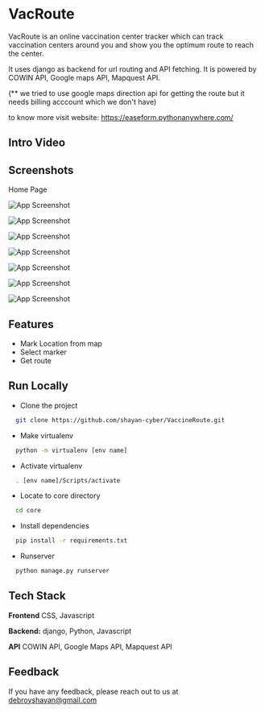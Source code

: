 
# VacRoute
VacRoute is an online vaccination center tracker which can track vaccination centers around you and show you the optimum route to reach the center.



It uses django as backend for url routing and API fetching.
It is powered by COWIN API, Google maps API, Mapquest API.

(** we tried to use google maps direction api for getting the route but it needs billing acccount which we don't have)


to know more visit website: https://easeform.pythonanywhere.com/
## Intro Video



## Screenshots

Home Page

![App Screenshot](https://i.imgur.com/lNCyBMi.png)


![App Screenshot](https://i.imgur.com/VcgkQyW.png)


![App Screenshot](https://i.imgur.com/8ooO485.png)


![App Screenshot](https://i.imgur.com/AncOCdy.png)


![App Screenshot](https://i.imgur.com/COvwr9c.png)


![App Screenshot](https://i.imgur.com/xtiBCH8.png)


![App Screenshot](https://i.imgur.com/Bi67MH6.png)







  
## Features

- Mark Location from map
- Select marker
- Get route






  
## Run Locally

- Clone the project

```bash
  git clone https://github.com/shayan-cyber/VaccineRoute.git
```


- Make virtualenv

```bash
  python -m virtualenv [env name]
```
- Activate virtualenv

```bash
  . [env name]/Scripts/activate
```
- Locate to core directory
```bash
  cd core
```

- Install dependencies

```bash
  pip install -r requirements.txt
```


- Runserver

```bash
  python manage.py runserver
```




  
## Tech Stack


**Frontend**  CSS, Javascript

**Backend:** django, Python, Javascript

**API** COWIN API, Google Maps API, Mapquest API
  
## Feedback

If you have any feedback, please reach out to us at debroyshayan@gmail.com

  
